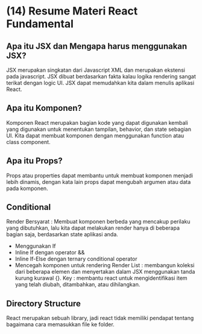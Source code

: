 # (14) Resume Materi React Fundamental

## Apa itu JSX dan Mengapa harus menggunakan JSX?
JSX merupakan singkatan dari Javascript XML dan merupakan ekstensi pada javascript. JSX dibuat berdasarkan fakta kalau logika rendering sangat terikat dengan logic UI. JSX dapat memudahkan kita dalam menulis aplikasi React.

## Apa itu Komponen?
Komponen React merupakan bagian kode yang dapat digunakan kembali yang digunakan untuk menentukan tampilan, behavior, dan state sebagian UI. Kita dapat membuat komponen dengan menggunakan function atau class component.

## Apa itu Props?
Props atau properties dapat membantu untuk membuat komponen menjadi lebih dinamis, dengan kata lain props dapat mengubah argumen atau data pada komponen.

## Conditional 
Render Bersyarat : Membuat komponen berbeda yang mencakup perilaku yang dibutuhkan, lalu kita dapat melakukan render hanya di beberapa bagian saja, berdasarkan state aplikasi anda.
-	Menggunakan If
-	Inline If dengan operator &&
-	Inline If-Else dengan ternary conditional operator
-	Mencegah komponen untuk rendering
Render List : membangun koleksi dari beberapa elemen dan menyertakan dalam JSX menggunakan tanda kurung kurawal {}.
Key : membantu react untuk mengidentifikasi item yang telah diubah, ditambahkan, atau dihilangkan.

## Directory Structure
React merupakan sebuah library, jadi react tidak memiliki pendapat tentang bagaimana cara memasukkan file ke folder. 
